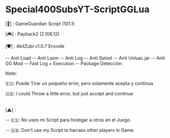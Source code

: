# Special400SubsYT-ScriptGGLua
[🔰] : GameGuardian Script (101.1)

[🎮] : Payback2 (2.106.12)

[🛡️] : AkitZubi v1.0.7 Encode
 
-- Anti Load 
-- Anti Lasm 
-- Anti Log 
-- Anti Sstool 
-- Anti Unluac.jar 
-- Anti GG Mod 
-- Fast Log + Execution 
-- Package Detección 
 
Note:
 
🇪🇸: Puede Tirar un pequeño error, pero solamente acepta y continua
 
🇬🇧: I could Throw a little error, but just accept and continue
 
######
 
[⚠️] :

-- 🇪🇸: No uses mi Script para hostigar a otros en el Juego.

-- 🇬🇧: Don't use my Script to harrass other players in Game.
